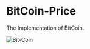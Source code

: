
# BitCoin-Price

The Implementation of BitCoin.

![Bit-Coin](https://user-images.githubusercontent.com/45075715/115392240-f7bba600-a1fd-11eb-80b4-f41a2808060a.gif)




